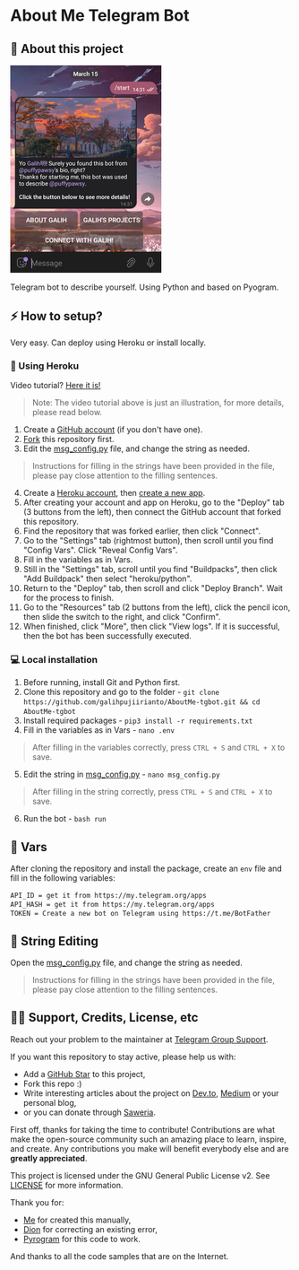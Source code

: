 # About Me Telegram Bot

## 🔗 About this project
![Demo](assets/demo.png)

Telegram bot to describe yourself. Using Python and based on Pyogram.

## ⚡️ How to setup?
Very easy. Can deploy using Heroku or install locally.

### 🚀 Using Heroku
Video tutorial? [Here it is!](https://youtu.be/uTWl4W9thSw)
> Note: The video tutorial above is just an illustration, for more details, please read below.
1. Create a [GitHub account](https://github.com/signup?source=login) (if you don't have one).
2. [Fork](https://github.com/galihpujiirianto/AboutMe-tgbot/fork) this repository first.
3. Edit the [msg_config.py](./msg_config.py) file, and change the string as needed.
> Instructions for filling in the strings have been provided in the file, please pay close attention to the filling sentences.
4. Create a [Heroku account](https://heroku.com/signup), then [create a new app](https://dashboard.heroku.com/new-app).
5. After creating your account and app on Heroku, go to the "Deploy" tab (3 buttons from the left), then connect the GitHub account that forked this repository.
6. Find the repository that was forked earlier, then click "Connect".
7. Go to the "Settings" tab (rightmost button), then scroll until you find "Config Vars". Click "Reveal Config Vars".
8. Fill in the variables as in Vars.
9. Still in the "Settings" tab, scroll until you find "Buildpacks", then click "Add Buildpack" then select "heroku/python".
10. Return to the "Deploy" tab, then scroll and click "Deploy Branch". Wait for the process to finish.
11. Go to the "Resources" tab (2 buttons from the left), click the pencil icon, then slide the switch to the right, and click "Confirm".
11. When finished, click "More", then click "View logs". If it is successful, then the bot has been successfully executed.

### 💻 Local installation
1. Before running, install Git and Python first.
2. Clone this repository and go to the folder - `git clone https://github.com/galihpujiirianto/AboutMe-tgbot.git && cd AboutMe-tgbot`
3. Install required packages - `pip3 install -r requirements.txt`
4. Fill in the variables as in Vars - `nano .env`
> After filling in the variables correctly, press `CTRL + S` and `CTRL + X` to save.
5. Edit the string in [msg_config.py](./msg_config.py) - `nano msg_config.py`
> After filling in the string correctly, press `CTRL + S` and `CTRL + X` to save.
6. Run the bot - `bash run`

## 📎 Vars
After cloning the repository and install the package, create an `env` file and fill in the following variables:
```
API_ID = get it from https://my.telegram.org/apps
API_HASH = get it from https://my.telegram.org/apps
TOKEN = Create a new bot on Telegram using https://t.me/BotFather
```

## 📃 String Editing
Open the [msg_config.py](./msg_config.py) file, and change the string as needed.
> Instructions for filling in the strings have been provided in the file, please pay close attention to the filling sentences.

## ✍🏻 Support, Credits, License, etc
Reach out your problem to the maintainer at [Telegram Group Support](https://t.me/GalonSupport).

If you want this repository to stay active, please help us with:
- Add a [GitHub Star](https://github.com/galihpujiirianto/AboutMe-tgbot) to this project,
- Fork this repo :)
- Write interesting articles about the project on [Dev.to](dev.to), [Medium](medium.com) or your personal blog,
- or you can donate through [Saweria](https://saweria.co/galihpujiirianto).

First off, thanks for taking the time to contribute! Contributions are what make the open-source community such an amazing place 
to learn, inspire, and create. Any contributions you make will benefit everybody else and are **greatly appreciated**.

This project is licensed under the GNU General Public License v2. See [LICENSE](./LICENSE) for more information.

Thank you for:
- [Me](https://github.com/galihpujiirianto) for created this manually,
- [Dion](https://github.com/SeorangDion) for correcting an existing error,
- [Pyrogram](https://github.com/pyrogram/pyrogram) for this code to work.

And thanks to all the code samples that are on the Internet.
